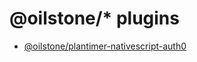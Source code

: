 # @oilstone/\* plugins

- [@oilstone/plantimer-nativescript-auth0](packages/nativescript-auth0/README.md)
